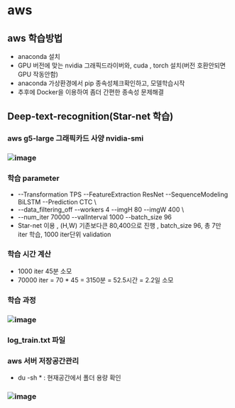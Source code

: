 # aws

## aws 학습방법
- anaconda 설치
- GPU 버전에 맞는 nvidia 그래픽드라이버와, cuda , torch 설치(버전 호환안되면 GPU 작동안함)
- anaconda 가상환경에서 pip 종속성체크확인하고, 모델학습시작
- 추후에 Docker을 이용하여 좀더 간편한 종속성 문제해결

## Deep-text-recognition(Star-net 학습)
### aws g5-large 그래픽카드 사양 nvidia-smi
### ![image](https://user-images.githubusercontent.com/54635552/178092965-4b788c96-102d-4a52-bd52-db6030a4160c.png)

### 학습 parameter
- --Transformation TPS --FeatureExtraction ResNet --SequenceModeling BiLSTM --Prediction CTC \
- --data_filtering_off --workers 4 --imgH 80 --imgW 400 \
- --num_iter 70000 --valInterval 1000 --batch_size 96
- Star-net 이용 , (H,W) 기존보다큰 80,400으로 진행 , batch_size 96, 총 7만 iter 학습, 1000 iter단위 validation

### 학습 시간 계산
- 1000 iter 45분 소모
- 70000 iter = 70 * 45 = 3150분 = 52.5시간 = 2.2일 소모

### 학습 과정
### ![image](https://user-images.githubusercontent.com/54635552/178093100-2e56a9a8-ecdf-484d-9469-7ab89a9f6259.png)
### log_train.txt 파일

### aws 서버 저장공간관리
- du -sh * : 현재공간에서 폴더 용량 확인
### ![image](https://user-images.githubusercontent.com/54635552/178137010-f8cc26cf-2f46-4dab-9d84-c07c6d18bc23.png)

